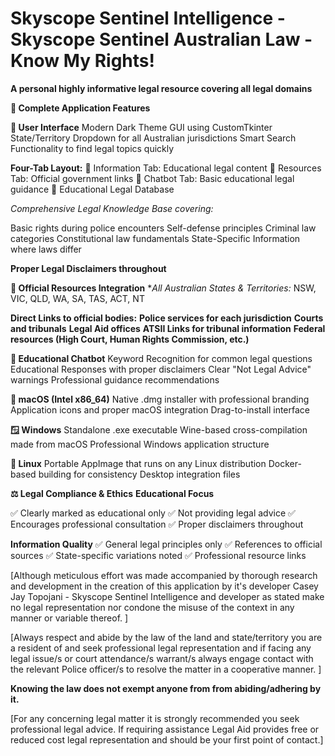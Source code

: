 
# Skyscope Sentinel Intelligence - Skyscope Sentinel Australian Law - Know My Rights!

**A personal highly informative legal resource covering all legal domains**

**🎯 Complete Application Features**

**📱 User Interface**
Modern Dark Theme GUI using CustomTkinter
State/Territory Dropdown for all Australian jurisdictions
Smart Search Functionality to find legal topics quickly

**Four-Tab Layout:**
📖 Information Tab: Educational legal content
🔗 Resources Tab: Official government links
🤖 Chatbot Tab: Basic educational legal guidance
🧠 Educational Legal Database

*Comprehensive Legal Knowledge Base covering:*

Basic rights during police encounters
Self-defense principles
Criminal law categories
Constitutional law fundamentals
State-Specific Information where laws differ
  
**Proper Legal Disclaimers throughout**

**🔗 Official Resources Integration**
**All Australian States & Territories:*
NSW, VIC, QLD, WA, SA, TAS, ACT, NT
  
**Direct Links to official bodies:**
**Police services for each jurisdiction**
**Courts and tribunals**
**Legal Aid offices**
**ATSII Links for tribunal information**
**Federal resources (High Court, Human Rights Commission, etc.)**

**🤖 Educational Chatbot**
Keyword Recognition for common legal questions
Educational Responses with proper disclaimers
Clear "Not Legal Advice" warnings
Professional guidance recommendations

**🍎 macOS (Intel x86_64)**
Native .dmg installer with professional branding
Application icons and proper macOS integration
Drag-to-install interface
  
**🪟 Windows**
Standalone .exe executable
Wine-based cross-compilation made from macOS
Professional Windows application structure

**🐧 Linux**
Portable AppImage that runs on any Linux distribution
Docker-based building for consistency
Desktop integration files

**⚖️ Legal Compliance & Ethics**
**Educational Focus**

✅ Clearly marked as educational only
✅ Not providing legal advice
✅ Encourages professional consultation
✅ Proper disclaimers throughout

**Information Quality**
✅ General legal principles only
✅ References to official sources
✅ State-specific variations noted
✅ Professional resource links

[Although meticulous effort was made accompanied by thorough research and development in the creation of this application by 
it's developer Casey Jay Topojani - Skyscope Sentinel Intelligence and developer as stated make no legal representation nor 
condone the misuse of the context in any manner or variable thereof. ]

[Always respect and abide by the law of the land and state/territory you are a resident of and seek professional legal representation and 
if facing any legal issue/s or court attendance/s warrant/s always engage contact with the relevant Police officer/s to resolve the matter 
in a cooperative manner. ]

**Knowing the law does not exempt anyone from from abiding/adhering by it.**

[For any concerning legal matter it is strongly recommended you seek professional legal advice. If requiring assistance Legal Aid provides free or reduced cost 
legal representation and should be your first point of contact.]
